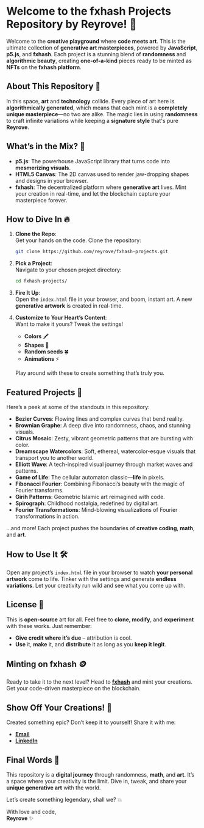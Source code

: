# Welcome to the fxhash Projects Repository by Reyrove! 🚀

Welcome to the **creative playground** where **code meets art**. This is the ultimate collection of **generative art masterpieces**, powered by **JavaScript**, **p5.js**, and **fxhash**. Each project is a stunning blend of **randomness** and **algorithmic beauty**, creating **one-of-a-kind** pieces ready to be minted as **NFTs** on the **fxhash platform**.

## About This Repository 🖤

In this space, **art** and **technology** collide. Every piece of art here is **algorithmically generated**, which means that each mint is a **completely unique masterpiece**—no two are alike. The magic lies in using **randomness** to craft infinite variations while keeping a **signature style** that's pure **Reyrove**.

## What’s in the Mix? 🤩

- **p5.js**: The powerhouse JavaScript library that turns code into **mesmerizing visuals**.
- **HTML5 Canvas**: The 2D canvas used to render jaw-dropping shapes and designs in your browser.
- **fxhash**: The decentralized platform where **generative art** lives. Mint your creation in real-time, and let the blockchain capture your masterpiece forever.

## How to Dive In 🔥

1. **Clone the Repo**:  
   Get your hands on the code. Clone the repository:  
   ```bash
   git clone https://github.com/reyrove/fxhash-projects.git
   ```

2. **Pick a Project**:  
   Navigate to your chosen project directory:  
   ```bash
   cd fxhash-projects/
   ```

3. **Fire It Up**:  
   Open the `index.html` file in your browser, and boom, instant art. A new **generative artwork** is created in real-time.

4. **Customize to Your Heart’s Content**:  
   Want to make it yours? Tweak the settings!  
   - **Colors** 🖍️
   - **Shapes** 🔺
   - **Random seeds** 🍀
   - **Animations** ⚡

   Play around with these to create something that’s truly you.

## Featured Projects 👀

Here’s a peek at some of the standouts in this repository:

- **Bezier Curves**: Flowing lines and complex curves that bend reality.
- **Brownian Graphe**: A deep dive into randomness, chaos, and stunning visuals.
- **Citrus Mosaic**: Zesty, vibrant geometric patterns that are bursting with color.
- **Dreamscape Watercolors**: Soft, ethereal, watercolor-esque visuals that transport you to another world.
- **Elliott Wave**: A tech-inspired visual journey through market waves and patterns.
- **Game of Life**: The cellular automaton classic—**life** in pixels.
- **Fibonacci Fourier**: Combining Fibonacci’s beauty with the magic of Fourier transforms.
- **Girih Patterns**: Geometric Islamic art reimagined with code.
- **Spirograph**: Childhood nostalgia, redefined by digital art.
- **Fourier Transformations**: Mind-blowing visualizations of Fourier transformations in action.

...and more! Each project pushes the boundaries of **creative coding**, **math**, and **art**.

## How to Use It 🛠️

Open any project’s `index.html` file in your browser to watch **your personal artwork** come to life. Tinker with the settings and generate **endless variations**. Let your creativity run wild and see what you come up with.

## License 📜

This is **open-source** art for all. Feel free to **clone, modify**, and **experiment** with these works. Just remember:  
- **Give credit where it’s due** – attribution is cool.  
- **Use** it, **make** it, and **distribute** it as long as you **keep it legit**.

## Minting on fxhash 🪙

Ready to take it to the next level? Head to **[fxhash](https://www.fxhash.xyz/)** and mint your creations. Get your code-driven masterpiece on the blockchain.

## Show Off Your Creations! 🎨

Created something epic? Don’t keep it to yourself! Share it with me:  
- **[Email](mailto:reyhanehdaneshdoost@gmail.com)**  
- **[LinkedIn](https://www.linkedin.com/in/reyhaneh-daneshdoost-730481160/)**  

## Final Words 🌌

This repository is a **digital journey** through randomness, **math**, and **art**. It’s a space where your creativity is the limit. Dive in, tweak, and share your **unique generative art** with the world.

Let’s create something legendary, shall we? 💥

With love and code,  
**Reyrove** ✨
